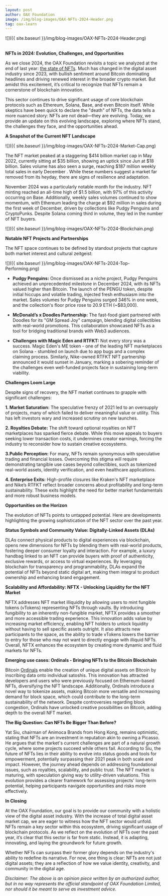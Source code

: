 ```yaml
---
layout: post
author: OAX Foundation
image: /img/blog-images/OAX-NFTs-2024-Header.png
tag: oax-learn
---
```


![]({{ site.baseurl }}/img/blog-images/OAX-NFTs-2024-Header.png)

<br><b>NFTs in 2024: Evolution, Challenges, and Opportunities</b>

As we close 2024, the OAX Foundation revisits a topic we analyzed at the end of last year: <a href="https://www.oax.org/2023/12/20/The-State-of-NFTs-in-Q4-2023.html">the state of NFTs</a>. Much has changed in the digital asset industry since 2023, with bullish sentiment around Bitcoin dominating headlines and driving renewed interest in the broader crypto market. But amidst this excitement, it’s critical to recognize that NFTs remain a cornerstone of blockchain innovation. 

This sector continues to drive significant usage of core blockchain protocols such as Ethereum, Solana, Base, and even Bitcoin itself. While skeptics have been quick to declare the "death" of NFTs, the data tells a more nuanced story: NFTs are not dead—they are evolving. Today, we provide an update on this evolving landscape, exploring where NFTs stand, the challenges they face, and the opportunities ahead.

<b>A Snapshot of the Current NFT Landscape</b>

![]({{ site.baseurl }}/img/blog-images/OAX-NFTs-2024-Market-Cap.png)

The NFT market peaked at a staggering $414 billion market cap in May 2022, currently sitting at $35 billion, showing an uptick since Jun at $18 billion. Sales volume has also seen a surge, reaching $187 million weekly total sales in early December . While these numbers suggest a market far removed from its heyday, there are signs of resilience and adaptation.

November 2024 was a particularly notable month for the industry. NFT minting reached an all-time high of $1.5 billion, with 97% of this activity occurring on Base. Additionally, weekly sales volumes continued to show momentum, with Ethereum leading the charge at $92 million in sales during the first week of December, driven by collections like Pudgy Penguins and CryptoPunks. Despite Solana coming third in volume, they led in the number of NFT buyers.

![]({{ site.baseurl }}/img/blog-images/OAX-NFTs-2024-Blockchain.png)

<b>Notable NFT Projects and Partnerships</b>

The NFT space continues to be defined by standout projects that capture both market interest and cultural zeitgeist:

![]({{ site.baseurl }}/img/blog-images/OAX-NFTs-2024-Top-Performing.png)

- <b>Pudgy Penguins:</b> Once dismissed as a niche project, Pudgy Penguins achieved an unprecedented milestone in December 2024, with its NFTs valued higher than Bitcoin. The launch of the PENGU token, despite initial hiccups and volatile trading, injected fresh enthusiasm into the market. Sales volumes for Pudgy Penguins surged 346% in one week, and the collection's floor price rose to 20.9 ETH (~$83,000).

- <b>McDonald’s x Doodles Partnership:</b> The fast-food giant partnered with Doodles for its "GM Spread Joy" campaign, blending digital collectibles with real-world promotions. This collaboration showcased NFTs as a tool for bridging traditional brands with Web3 audiences.

- <b>Challenges with Magic Eden and RTFKT:</b> Not every story was a success. Magic Eden's ME token - one of the leading NFT marketplaces on Solana - stumbled on launch due to app bugs and a complex claiming process. Similarly, Nike-owned RTFKT NFT partnership announced it would sunset in January, marking a sobering reminder of the challenges even well-funded projects face in sustaining long-term viability.

<b>Challenges Loom Large</b>

Despite signs of recovery, the NFT market continues to grapple with significant challenges:

<b>1. Market Saturation:</b> The speculative frenzy of 2021 led to an oversupply of projects, many of which failed to deliver meaningful value or utility. This has left investors wary and increased scrutiny on new launches.

<b>2. Royalties Debate:</b> The shift toward optional royalties on NFT marketplaces has sparked fierce debate. While this move appeals to buyers seeking lower transaction costs, it undermines creator earnings, forcing the industry to reconsider how to sustain creative ecosystems.

<b>3.Public Perception:</b> For many, NFTs remain synonymous with speculative trading and financial losses. Overcoming this stigma will require demonstrating tangible use cases beyond collectibles, such as tokenized real-world assets, identity verification, and even healthcare applications.

<b>4. Enterprise Exits:</b> High-profile closures like Kraken's NFT marketplace and Nike’s RTFKT reflect broader concerns about profitability and long-term sustainability. These exits highlight the need for better market fundamentals and more robust business models.

<b>Opportunities on the Horizon</b>

The evolution of NFTs points to untapped potential. Here are developments highlighting the growing sophistication of the NFT sector over the past year.

<b>Status Symbols and Community Value: Digitally-Linked Assets (DLAs)</b>

DLAs connect physical products to digital experiences via blockchain, opens new dimensions for NFTs by blending them with real-world products, fostering deeper consumer loyalty and interaction. For example, a luxury handbag linked to an NFT can provide buyers with proof of authenticity, exclusive rewards, or access to virtual experiences. By leveraging blockchain for transparency and programmability, DLAs expand the potential of NFTs beyond static digital art, making them integral to product ownership and enhancing brand engagement.

<b>Scalability and Affordability: NFTX - Unlocking Liquidity for the NFT Market</b>

NFTX addresses NFT market illiquidity by allowing users to mint fungible tokens (vTokens) representing NFTs through vaults. By introducing fungibility to an inherently non-fungible market, NFTX provides a smoother and more accessible trading experience. This innovation adds value by increasing market efficiency, enabling NFT holders to unlock liquidity without having to sell specific assets outright. It also attracts new participants to the space, as the ability to trade vTokens lowers the barrier to entry for those who may not want to directly engage with illiquid NFTs. Overall, NFTX enhances the ecosystem by creating more dynamic and fluid markets for NFTs.

<b>Emerging use cases: Ordinals - Bringing NFTs to the Bitcoin Blockchain</b>

Bitcoin <a href="https://www.oax.org/2024/05/10/Exploring-Bitcoin-Layer-2-Solutions.html">Ordinals</a> enable the creation of unique digital assets on Bitcoin by inscribing data onto individual satoshis. This innovation has attracted developers and users who were previously focused on Ethereum-based NFTs, diversifying the NFT landscape. Additionally, Ordinals introduce a novel way to tokenize assets, making Bitcoin more versatile and increasing demand for block space, which could contribute to the long-term sustainability of the network. Despite controversies regarding block congestion, Ordinals have unlocked creative possibilities on Bitcoin, adding depth to the overall NFT market.

<b>The Big Question: Can NFTs Be Bigger Than Before?</b>

Yat Siu, chairman of Animoca Brands from Hong Kong, remains optimistic, stating that NFTs are an investment in reputation akin to owning a Picasso. He argues that the market's current challenges are part of a natural growth cycle, where some projects succeed while others fail. According to Siu, the future of NFTs lies in their ability to evolve into status goods and tools for empowerment, potentially surpassing their 2021 peak in both scale and impact.
However, the journey ahead depends on addressing foundational issues, such as royalties, scalability, and public trust. The NFT market is maturing, with speculation giving way to utility-driven valuations. This evolution provides a clearer framework for assessing projects' long-term potential, helping participants navigate opportunities and risks more effectively.

<b>In Closing</b>

At the OAX Foundation, our goal is to provide our community with a holistic view of the digital asset industry. With the increase of total digital asset market cap, we are eager to witness how the NFT sector would unfold. NFTs remain a key sector within this ecosystem, driving significant usage of blockchain protocols. As we reflect on the evolution of NFTs over the past year, it’s clear that this sector is far from static. Instead, it is adapting, innovating, and laying the groundwork for future growth.

Whether NFTs can surpass their former glory depends on the industry's ability to redefine its narrative. For now, one thing is clear: NFTs are not just digital assets; they are a reflection of how we value identity, creativity, and community in the digital age.


<i>Disclaimer: The above is an opinion piece written by an authorized author, but in no way represents the official standpoint of OAX Foundation Limited, nor should it be meant to serve as investment advice.</i>

